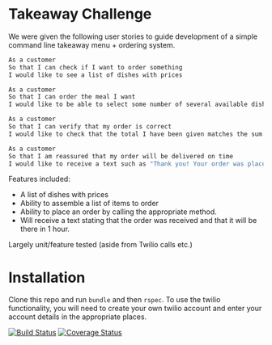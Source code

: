 Takeaway Challenge 
==================

We were given the following user stories to guide development of a simple command line takeaway menu + ordering system.

```sh
As a customer
So that I can check if I want to order something
I would like to see a list of dishes with prices

As a customer
So that I can order the meal I want
I would like to be able to select some number of several available dishes

As a customer
So that I can verify that my order is correct
I would like to check that the total I have been given matches the sum of the various dishes in my order

As a customer
So that I am reassured that my order will be delivered on time
I would like to receive a text such as "Thank you! Your order was placed and will be delivered before 18:52" after I have ordered
```

Features included:

* A list of dishes with prices
* Ability to assemble a list of items to order
* Ability to place an order by calling the appropriate method.
* Will receive a text stating that the order was received and that it will be there in 1 hour.

Largely unit/feature tested (aside from Twilio calls etc.)

# Installation

Clone this repo and run ```bundle``` and then ```rspec```. To use the twilio functionality, you will need to create your own twilio account and enter your account details in the appropriate places.

[![Build Status](https://travis-ci.org/makersacademy/takeaway-challenge.svg?branch=master)](https://travis-ci.org/makersacademy/takeaway-challenge)
[![Coverage Status](https://coveralls.io/repos/makersacademy/takeaway-challenge/badge.png)](https://coveralls.io/r/makersacademy/takeaway-challenge)
